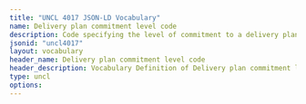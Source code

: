 ```yaml
---
title: "UNCL 4017 JSON-LD Vocabulary"
name: Delivery plan commitment level code
description: Code specifying the level of commitment to a delivery plan.
jsonid: "uncl4017"
layout: vocabulary
header_name: Delivery plan commitment level code
header_description: Vocabulary Definition of Delivery plan commitment level code semantics in HTML format. JSON-LD format is available at [uncl4017.jsonld](/vocabulary/uncl4017.jsonld)
type: uncl
options:
---
```

